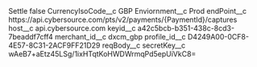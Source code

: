 <?xml version="1.0" encoding="UTF-8"?>
<CustomMetadata xmlns="http://soap.sforce.com/2006/04/metadata" xmlns:xsi="http://www.w3.org/2001/XMLSchema-instance" xmlns:xsd="http://www.w3.org/2001/XMLSchema">
    <label>Settle</label>
    <protected>false</protected>
    <values>
        <field>CurrencyIsoCode__c</field>
        <value xsi:type="xsd:string">GBP</value>
    </values>
    <values>
        <field>Enviornment__c</field>
        <value xsi:type="xsd:string">Prod</value>
    </values>
    <values>
        <field>endPoint__c</field>
        <value xsi:type="xsd:string">https://api.cybersource.com/pts/v2/payments/{PaymentId}/captures</value>
    </values>
    <values>
        <field>host__c</field>
        <value xsi:type="xsd:string">api.cybersource.com</value>
    </values>
    <values>
        <field>keyid__c</field>
        <value xsi:type="xsd:string">a42c5bcb-b351-438c-8cd3-7beaddf7cff4</value>
    </values>
    <values>
        <field>merchant_id__c</field>
        <value xsi:type="xsd:string">dxcm_gbp</value>
    </values>
    <values>
        <field>profile_id__c</field>
        <value xsi:type="xsd:string">D4249A00-0CF8-4E57-8C31-2ACF9FF21D29</value>
    </values>
    <values>
        <field>reqBody__c</field>
        <value xsi:nil="true"/>
    </values>
    <values>
        <field>secretKey__c</field>
        <value xsi:type="xsd:string">wAeB7+aEtz45LSg/1ixHTqtKoHWDWrmqPd5epUiVkC8=</value>
    </values>
</CustomMetadata>
